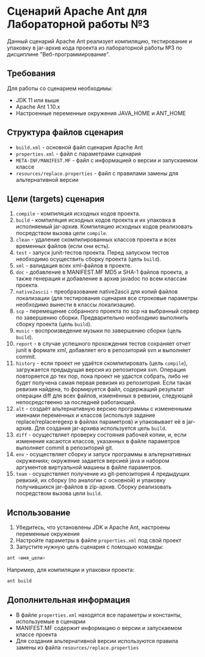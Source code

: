 # Сценарий Apache Ant для Лабораторной работы №3

Данный сценарий Apache Ant реализует компиляцию, тестирование и упаковку в jar-архив кода проекта из лабораторной работы №3 по дисциплине "Веб-программирование".

## Требования

Для работы со сценарием необходимы:
- JDK 11 или выше
- Apache Ant 1.10.x
- Настроенные переменные окружения JAVA_HOME и ANT_HOME

## Структура файлов сценария

- `build.xml` - основной файл сценария Apache Ant
- `properties.xml` - файл с параметрами сценария
- `META-INF/MANIFEST.MF` - файл с информацией о версии и запускаемом классе
- `resources/replace.properties` - файл с правилами замены для альтернативной версии

## Цели (targets) сценария

1. `compile` - компиляция исходных кодов проекта.
2. `build` - компиляция исходных кодов проекта и их упаковка в исполняемый jar-архив. Компиляцию исходных кодов реализовать посредством вызова цели `compile`.
3. `clean` - удаление скомпилированных классов проекта и всех временных файлов (если они есть).
4. `test` - запуск junit-тестов проекта. Перед запуском тестов необходимо осуществить сборку проекта (цель `build`).
5. `xml` - валидация всех xml-файлов в проекте.
6. `doc` - добавление в MANIFEST.MF MD5 и SHA-1 файлов проекта, а также генерация и добавление в архив javadoc по всем классам проекта.
7. `native2ascii` - преобразование native2ascii для копий файлов локализации (для тестирования сценария все строковые параметры необходимо вынести в классы локализации).
8. `scp` - перемещение собранного проекта по scp на выбранный сервер по завершению сборки. Предварительно необходимо выполнить сборку проекта (цель `build`).
9. `music` - воспроизведение музыки по завершению сборки (цель `build`).
10. `report` - в случае успешного прохождения тестов сохраняет отчет junit в формате xml, добавляет его в репозиторий svn и выполняет commit.
11. `history` - если проект не удаётся скомпилировать (цель `compile`), загружается предыдущая версия из репозитория svn. Операция повторяется до тех пор, пока проект не удастся собрать, либо не будет получена самая первая ревизия из репозитория. Если такая ревизия найдена, то формируется файл, содержащий результат операции diff для всех файлов, изменённых в ревизии, следующей непосредственно за последней работающей.
12. `alt` - создаёт альтернативную версию программы с измененными именами переменных и классов (используя задание replace/replaceregexp в файлах параметров) и упаковывает её в jar-архив. Для создания jar-архива используется цель `build`.
13. `diff` - осуществляет проверку состояния рабочей копии, и, если изменения касаются классов, указанных в файле параметров выполняет commit в репозиторий git.
14. `env` - осуществляет сборку и запуск программы в альтернативных окружениях; окружение задается версией java и набором аргументов виртуальной машины в файле параметров.
15. `team` - осуществляет получение из git-репозитория 4 предыдущих ревизий, их сборку (по аналогии с основной) и упаковку получившихся jar-файлов в zip-архив. Сборку реализовать посредством вызова цели `build`.

## Использование

1. Убедитесь, что установлены JDK и Apache Ant, настроены переменные окружения
2. Настройте параметры в файле `properties.xml` под свой проект
3. Запустите нужную цель сценария с помощью команды:

```bash
ant <имя_цели>
```

Например, для компиляции и упаковки проекта:

```bash
ant build
```

## Дополнительная информация

- В файле `properties.xml` находятся все параметры и константы, используемые в сценарии
- MANIFEST.MF содержит информацию о версии и запускаемом классе проекта
- Для создания альтернативной версии используются правила замены из файла `resources/replace.properties` 